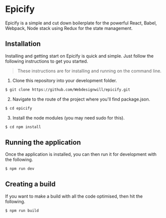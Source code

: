 # Epicify
Epicify is a simple and cut down boilerplate for the powerful React, Babel, Webpack, Node stack using Redux for the state management.

## Installation
Installing and getting start on Epicify is quick and simple. Just follow the following instructions to get you started.
> These instructions are for installing and running on the command line.

 1. Clone this repository into your development folder.
```sh
$ git clone https://github.com/Webdesignwill/epicify.git
```
2. Navigate to the route of the project where you'll find package.json.
```sh
$ cd epicify
```
3. Install the node modules (you may need sudo for this).
```sh
$ cd npm install
```

## Running the application
Once the application is installed, you can then run it for development with the following.
```sh
$ npm run dev
```
## Creating a build
If you want to make a build with all the code optimised, then hit the following.
```sh
$ npm run build
```
